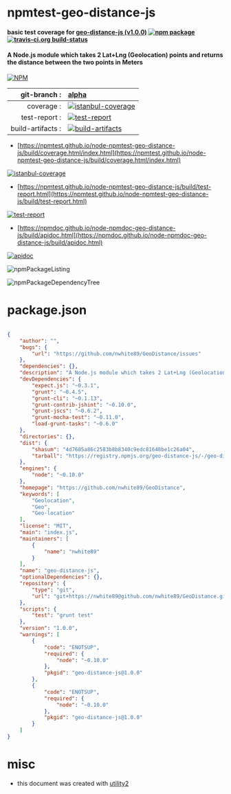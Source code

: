 # npmtest-geo-distance-js

#### basic test coverage for  [geo-distance-js (v1.0.0)](https://github.com/nwhite89/GeoDistance)  [![npm package](https://img.shields.io/npm/v/npmtest-geo-distance-js.svg?style=flat-square)](https://www.npmjs.org/package/npmtest-geo-distance-js) [![travis-ci.org build-status](https://api.travis-ci.org/npmtest/node-npmtest-geo-distance-js.svg)](https://travis-ci.org/npmtest/node-npmtest-geo-distance-js)

#### A Node.js module which takes 2 Lat+Lng (Geolocation) points and returns the distance between the two points in Meters

[![NPM](https://nodei.co/npm/geo-distance-js.png?downloads=true&downloadRank=true&stars=true)](https://www.npmjs.com/package/geo-distance-js)

| git-branch : | [alpha](https://github.com/npmtest/node-npmtest-geo-distance-js/tree/alpha)|
|--:|:--|
| coverage : | [![istanbul-coverage](https://npmtest.github.io/node-npmtest-geo-distance-js/build/coverage.badge.svg)](https://npmtest.github.io/node-npmtest-geo-distance-js/build/coverage.html/index.html)|
| test-report : | [![test-report](https://npmtest.github.io/node-npmtest-geo-distance-js/build/test-report.badge.svg)](https://npmtest.github.io/node-npmtest-geo-distance-js/build/test-report.html)|
| build-artifacts : | [![build-artifacts](https://npmtest.github.io/node-npmtest-geo-distance-js/glyphicons_144_folder_open.png)](https://github.com/npmtest/node-npmtest-geo-distance-js/tree/gh-pages/build)|

- [https://npmtest.github.io/node-npmtest-geo-distance-js/build/coverage.html/index.html](https://npmtest.github.io/node-npmtest-geo-distance-js/build/coverage.html/index.html)

[![istanbul-coverage](https://npmtest.github.io/node-npmtest-geo-distance-js/build/screenCapture.buildCi.browser.%252Ftmp%252Fbuild%252Fcoverage.lib.html.png)](https://npmtest.github.io/node-npmtest-geo-distance-js/build/coverage.html/index.html)

- [https://npmtest.github.io/node-npmtest-geo-distance-js/build/test-report.html](https://npmtest.github.io/node-npmtest-geo-distance-js/build/test-report.html)

[![test-report](https://npmtest.github.io/node-npmtest-geo-distance-js/build/screenCapture.buildCi.browser.%252Ftmp%252Fbuild%252Ftest-report.html.png)](https://npmtest.github.io/node-npmtest-geo-distance-js/build/test-report.html)

- [https://npmdoc.github.io/node-npmdoc-geo-distance-js/build/apidoc.html](https://npmdoc.github.io/node-npmdoc-geo-distance-js/build/apidoc.html)

[![apidoc](https://npmdoc.github.io/node-npmdoc-geo-distance-js/build/screenCapture.buildCi.browser.%252Ftmp%252Fbuild%252Fapidoc.html.png)](https://npmdoc.github.io/node-npmdoc-geo-distance-js/build/apidoc.html)

![npmPackageListing](https://npmtest.github.io/node-npmtest-geo-distance-js/build/screenCapture.npmPackageListing.svg)

![npmPackageDependencyTree](https://npmtest.github.io/node-npmtest-geo-distance-js/build/screenCapture.npmPackageDependencyTree.svg)



# package.json

```json

{
    "author": "",
    "bugs": {
        "url": "https://github.com/nwhite89/GeoDistance/issues"
    },
    "dependencies": {},
    "description": "A Node.js module which takes 2 Lat+Lng (Geolocation) points and returns the distance between the two points in Meters",
    "devDependencies": {
        "expect.js": "~0.3.1",
        "grunt": "~0.4.5",
        "grunt-cli": "~0.1.13",
        "grunt-contrib-jshint": "~0.10.0",
        "grunt-jscs": "~0.6.2",
        "grunt-mocha-test": "~0.11.0",
        "load-grunt-tasks": "~0.6.0"
    },
    "directories": {},
    "dist": {
        "shasum": "4d7605a86c2583b8b8340c9edc81648be1c26a04",
        "tarball": "https://registry.npmjs.org/geo-distance-js/-/geo-distance-js-1.0.0.tgz"
    },
    "engines": {
        "node": "~0.10.0"
    },
    "homepage": "https://github.com/nwhite89/GeoDistance",
    "keywords": [
        "Geolocation",
        "Geo",
        "Geo-location"
    ],
    "license": "MIT",
    "main": "index.js",
    "maintainers": [
        {
            "name": "nwhite89"
        }
    ],
    "name": "geo-distance-js",
    "optionalDependencies": {},
    "repository": {
        "type": "git",
        "url": "git+https://nwhite89@github.com/nwhite89/GeoDistance.git"
    },
    "scripts": {
        "test": "grunt test"
    },
    "version": "1.0.0",
    "warnings": [
        {
            "code": "ENOTSUP",
            "required": {
                "node": "~0.10.0"
            },
            "pkgid": "geo-distance-js@1.0.0"
        },
        {
            "code": "ENOTSUP",
            "required": {
                "node": "~0.10.0"
            },
            "pkgid": "geo-distance-js@1.0.0"
        }
    ]
}
```



# misc
- this document was created with [utility2](https://github.com/kaizhu256/node-utility2)
